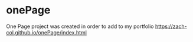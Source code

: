 # onePage

One Page project was created in order to add to my portfolio
https://zach-col.github.io/onePage/index.html
